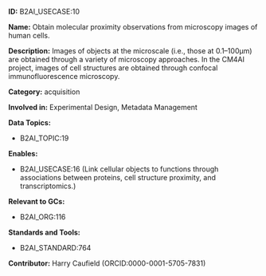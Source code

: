 **ID:** B2AI_USECASE:10

**Name:** Obtain molecular proximity observations from microscopy images of human cells.

**Description:** Images of objects at the microscale (i.e., those at 0.1–100μm) are obtained through a variety of microscopy approaches. In the CM4AI project, images of cell structures are obtained through confocal immunofluorescence microscopy.

**Category:** acquisition

**Involved in:** Experimental Design, Metadata Management

**Data Topics:**

- B2AI_TOPIC:19

**Enables:**

- B2AI_USECASE:16 (Link cellular objects to functions through associations between proteins, cell structure proximity, and transcriptomics.)

**Relevant to GCs:**

- B2AI_ORG:116

**Standards and Tools:**

- B2AI_STANDARD:764

**Contributor:** Harry Caufield
 (ORCID:0000-0001-5705-7831)

